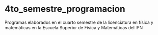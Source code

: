 # 4to_semestre_programacion
Programas elaborados en el cuarto semestre de la licenciatura en física y matemáticas en la Escuela Superior de Física y Matemáticas del IPN
